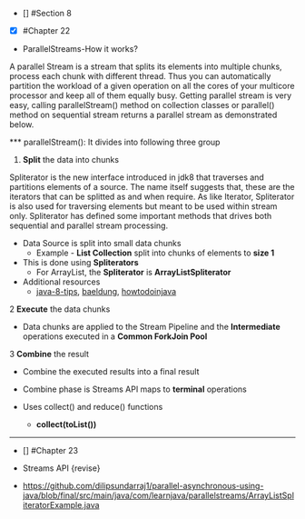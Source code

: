 - [] #Section 8
- [x] #Chapter 22
* ParallelStreams-How it works?

A parallel Stream is a stream that splits its elements into multiple chunks, process each chunk with different thread. Thus you can automatically partition the workload of a given operation on all the cores of your multicore processor and keep all of them equally busy. Getting parallel stream is very easy, calling parallelStream() method on collection classes or parallel() method on sequential stream returns a parallel stream as demonstrated below.

***  parallelStream(): It divides into following three group 
  1. **Split** the data into chunks

   Spliterator is the new interface introduced in jdk8 that traverses and partitions elements of a source. The name itself suggests that, these are the iterators that can be splitted as and when require. As like Iterator, Spliterator is also used for traversing elements but meant to be used within stream only. Spliterator has defined some important methods that drives both sequential and parallel stream processing.
    
  - Data Source is split into small data chunks
     - Example - **List Collection** split into chunks of elements to **size 1**
  - This is done using **Spliterators**
     - For ArrayList, the **Spliterator**  is **ArrayListSpliterator** 
  - Additional resources
    - [java-8-tips](https://java-8-tips.readthedocs.io/en/stable/parallelization.html), [baeldung](https://www.baeldung.com/java-spliterator), [howtodoinjava](https://howtodoinjava.com/java/collections/java-spliterator/)


  2 **Execute** the data chunks

  - Data chunks are applied to the Stream Pipeline and the **Intermediate**  operations executed in a **Common ForkJoin Pool**


  3 **Combine** the result
  
  - Combine the executed results into a final result
  - Combine phase is Streams API maps to **terminal** operations
  - Uses collect() and reduce() functions
    
    - **collect(toList())**


  
--------


- [] #Chapter 23
* Streams API
  {revise}
    
- https://github.com/dilipsundarraj1/parallel-asynchronous-using-java/blob/final/src/main/java/com/learnjava/parallelstreams/ArrayListSpliteratorExample.java
  